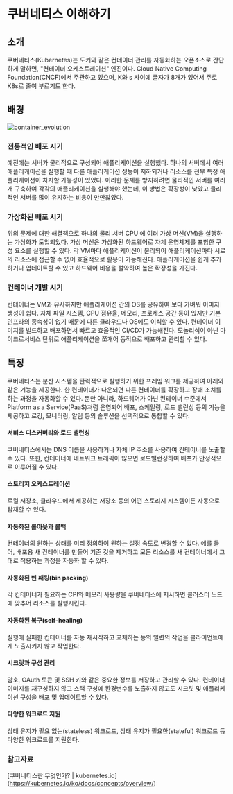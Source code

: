 # 쿠버네티스 이해하기
## 소개
쿠버네티스(Kubernetes)는 도커와 같은 컨테이너 관리를 자동화하는 오픈소스로 간단하게 말하면, "컨테이너 오케스트레이션" 엔진이다.
Cloud Native Computing Foundation(CNCF)에서 주관하고 있으며, K와 s 사이에 글자가 8개가 있어서 주로 K8s로 줄여 부르기도 한다.

## 배경
![container_evolution](https://github.com/Meet-Coder-Study/posting-review/assets/35288895/c7b3013d-7866-4002-b865-a0739c9021b8)

### 전통적인 배포 시기
예전에는 서버가 물리적으로 구성되어 애플리케이션을 실행했다. 하나의 서버에서 여러 애플리케이션을 실행할 때 다른 애플리케이션 성능이 저하되거나 리소스를 전부 특정 애플리케이션이 차지할 가능성이 있었다. 이러한 문제를 방지하려면 물리적인 서버를 여러 개 구축하여 각각의 애플리케이션을 실행해야 했는데, 이 방법은 확장성이 낮았고 물리적인 서버를 많이 유지하는 비용이 만만찮았다.

### 가상화된 배포 시기
위의 문제에 대한 해결책으로 하나의 물리 서버 CPU 에 여러 가상 머신(VM)을 실행하는 가상화가 도입되었다. 가상 머신은 가상화된 하드웨어로 자체 운영체제를 포함한 구성 요소를 실행할 수 있다. 각 VM마다 애플리케이션이 분리되어 애플리케이션마다 서로의 리소스에 접근할 수 없어 효율적으로 활용이 가능해진다. 애플리케이션을 쉽게 추가하거나 업데이트할 수 있고 하드웨어 비용을 절약하여 높은 확장성을 가진다. 

### 컨테이너 개발 시기
컨테이너는 VM과 유사하지만 애플리케이션 간의 OS를 공유하여 보다 가벼워 이미지 생성이 쉽다. 자체 파일 시스템, CPU 점유율, 메모리, 프로세스 공간 등이 있지만 기본 인프라의 종속성이 없기 때문에 다른 클라우드나 OS에도 이식할 수 있다. 
컨테이너 이미지를 빌드하고 배포하면서 빠르고 효율적인 CI/CD가 가능해진다. 
모놀리식이 아닌 마이크로서비스 단위로 애플리케이션을 쪼개어 동적으로 배포하고 관리할 수 있다.


## 특징 
쿠버네티스는 분산 시스템을 탄력적으로 실행하기 위한 프레임 워크를 제공하여 아래와 같은 기능을 제공한다.
한 컨테이너가 다운되면 다른 컨테이너를 확장하고 장애 조치를 하는 과정을 자동화할 수 있다.
뿐만 아니라, 하드웨어가 아닌 컨테이너 수준에서 Platform as a Service(PaaS)처럼 운영되어 배포, 스케일링, 로드 밸런싱 등의 기능을 제공하고 로깅, 모니터링, 알림 등의 솔루션을 선택적으로 통합할 수 있다.

#### 서비스 디스커버리와 로드 밸런싱 
쿠버네티스에서는 DNS 이름을 사용하거나 자체 IP 주소를 사용하여 컨테이너를 노출할 수 있다.
또한, 컨테이너에 네트워크 트래픽이 많으면 로드밸런싱하여 배포가 안정적으로 이루어질 수 있다.

#### 스토리지 오케스트레이션 
로컬 저장소, 클라우드에서 제공하는 저장소 등의 어떤 스토리지 시스템이든 자동으로 탑재할 수 있다.

#### 자동화된 롤아웃과 롤백 
컨테이너의 원하는 상태를 미리 정의하여 원하는 설정 속도로 변경할 수 있다. 예를 들어, 배포용 새 컨테이너를 만들어 기존 것을 제거하고 모든 리소스를 새 컨테이너에서 그대로 적용하는 과정을 자동화 할 수 있다.

#### 자동화된 빈 패킹(bin packing) 
각 컨테이너가 필요하는 CPI와 메모리 사용량을 쿠버네티스에 지시하면 클러스터 노드에 맞추어 리소스를 실행시킨다.

#### 자동화된 복구(self-healing) 
실행에 실패한 컨테이너를 자동 재시작하고 교체하는 등의 일련의 작업을 클라이언트에게 노출시키지 않고 작업한다.

#### 시크릿과 구성 관리 
암호, OAuth 토큰 및 SSH 키와 같은 중요한 정보를 저장하고 관리할 수 있다. 컨테이너 이미지를 재구성하지 않고 스택 구성에 환경변수를 노출하지 않고도 시크릿 및 애플리케이션 구성을 배포 및 업데이트할 수 있다.

#### 다양한 워크로드 지원
상태 유지가 필요 없는(stateless) 워크로드, 상태 유지가 필요한(stateful) 워크로드 등 다양한 워크로드를 지원한다.


### 참고자료
[쿠버네티스란 무엇인가? | kubernetes.io] (https://kubernetes.io/ko/docs/concepts/overview/)
